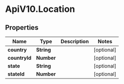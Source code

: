 # ApiV10.Location

## Properties

Name | Type | Description | Notes
------------ | ------------- | ------------- | -------------
**country** | **String** |  | [optional] 
**countryId** | **Number** |  | [optional] 
**state** | **String** |  | [optional] 
**stateId** | **Number** |  | [optional] 


